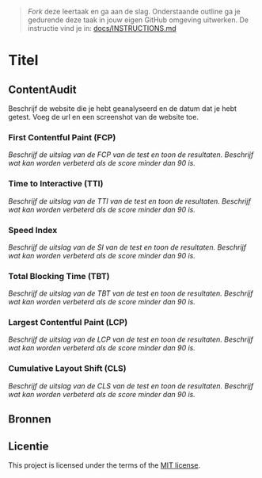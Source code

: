 > _Fork_ deze leertaak en ga aan de slag. Onderstaande outline ga je gedurende deze taak in jouw eigen GitHub omgeving uitwerken. De instructie vind je in: [docs/INSTRUCTIONS.md](docs/INSTRUCTIONS.md)

# Titel
<!-- Geef je project een titel en schrijf in één zin wat het is -->


## ContentAudit
Beschrijf de website die je hebt geanalyseerd en de datum dat je hebt getest. Voeg de url en een screenshot van de website toe. 


### First Contentful Paint (FCP)
_Beschrijf de uitslag van de FCP van de test en toon de resultaten. Beschrijf wat kan worden verbeterd als de score minder dan 90 is._

### Time to Interactive (TTI)
_Beschrijf de uitslag van de TTI van de test en toon de resultaten. Beschrijf wat kan worden verbeterd als de score minder dan 90 is._

### Speed Index
_Beschrijf de uitslag van de SI van de test en toon de resultaten. Beschrijf wat kan worden verbeterd als de score minder dan 90 is._

### Total Blocking Time (TBT)
_Beschrijf de uitslag van de TBT van de test en toon de resultaten. Beschrijf wat kan worden verbeterd als de score minder dan 90 is._

### Largest Contentful Paint (LCP)
_Beschrijf de uitslag van de LCP van de test en toon de resultaten. Beschrijf wat kan worden verbeterd als de score minder dan 90 is._

### Cumulative Layout Shift (CLS)
_Beschrijf de uitslag van de CLS van de test en toon de resultaten. Beschrijf wat kan worden verbeterd als de score minder dan 90 is._



## Bronnen


## Licentie

This project is licensed under the terms of the [MIT license](./LICENSE).
